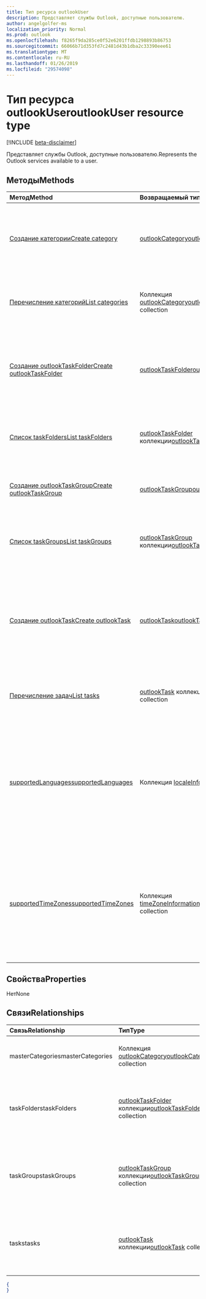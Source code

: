 ```yaml
---
title: Тип ресурса outlookUser
description: Представляет службы Outlook, доступные пользователю.
author: angelgolfer-ms
localization_priority: Normal
ms.prod: outlook
ms.openlocfilehash: f8265f9da285ce0f52e6201ffdb1298893b86753
ms.sourcegitcommit: 66066b71d353fd7c2481d43b1dba2c33390eee61
ms.translationtype: MT
ms.contentlocale: ru-RU
ms.lasthandoff: 01/26/2019
ms.locfileid: "29574098"
---
```

# <a name="outlookuser-resource-type"></a><span data-ttu-id="eb2a6-103">Тип ресурса outlookUser</span><span class="sxs-lookup"><span data-stu-id="eb2a6-103">outlookUser resource type</span></span>

[!INCLUDE [beta-disclaimer](../../includes/beta-disclaimer.md)]

<span data-ttu-id="eb2a6-104">Представляет службы Outlook, доступные пользователю.</span><span class="sxs-lookup"><span data-stu-id="eb2a6-104">Represents the Outlook services available to a user.</span></span>


## <a name="methods"></a><span data-ttu-id="eb2a6-105">Методы</span><span class="sxs-lookup"><span data-stu-id="eb2a6-105">Methods</span></span>

| <span data-ttu-id="eb2a6-106">Метод</span><span class="sxs-lookup"><span data-stu-id="eb2a6-106">Method</span></span>           | <span data-ttu-id="eb2a6-107">Возвращаемый тип</span><span class="sxs-lookup"><span data-stu-id="eb2a6-107">Return Type</span></span>    |<span data-ttu-id="eb2a6-108">Описание</span><span class="sxs-lookup"><span data-stu-id="eb2a6-108">Description</span></span>|
|:---------------|:--------|:----------|
|[<span data-ttu-id="eb2a6-109">Создание категории</span><span class="sxs-lookup"><span data-stu-id="eb2a6-109">Create category</span></span>](../api/outlookuser-post-mastercategories.md) | [<span data-ttu-id="eb2a6-110">outlookCategory</span><span class="sxs-lookup"><span data-stu-id="eb2a6-110">outlookCategory</span></span>](outlookcategory.md) |<span data-ttu-id="eb2a6-111">Создание объекта **outlookCategory** в основном списке категорий пользователя.</span><span class="sxs-lookup"><span data-stu-id="eb2a6-111">Create an **outlookCategory** object in the user's master list of categories.</span></span>|
|[<span data-ttu-id="eb2a6-112">Перечисление категорий</span><span class="sxs-lookup"><span data-stu-id="eb2a6-112">List categories</span></span>](../api/outlookuser-list-mastercategories.md) | <span data-ttu-id="eb2a6-113">Коллекция [outlookCategory](outlookcategory.md)</span><span class="sxs-lookup"><span data-stu-id="eb2a6-113">[outlookCategory](outlookcategory.md) collection</span></span> |<span data-ttu-id="eb2a6-114">Получение всех категорий, определенных для пользователя.</span><span class="sxs-lookup"><span data-stu-id="eb2a6-114">Get all the categories that have been defined for the user.</span></span>|
|[<span data-ttu-id="eb2a6-115">Создание outlookTaskFolder</span><span class="sxs-lookup"><span data-stu-id="eb2a6-115">Create outlookTaskFolder</span></span>](../api/outlookuser-post-taskfolders.md) |[<span data-ttu-id="eb2a6-116">outlookTaskFolder</span><span class="sxs-lookup"><span data-stu-id="eb2a6-116">outlookTaskFolder</span></span>](outlooktaskfolder.md)| <span data-ttu-id="eb2a6-117">Создайте папку задачи в группе задач по умолчанию (`My Tasks`) из почтового ящика пользователя.</span><span class="sxs-lookup"><span data-stu-id="eb2a6-117">Create a task folder in the default task group (`My Tasks`) of the user's mailbox.</span></span>|
|[<span data-ttu-id="eb2a6-118">Список taskFolders</span><span class="sxs-lookup"><span data-stu-id="eb2a6-118">List taskFolders</span></span>](../api/outlookuser-list-taskfolders.md) |<span data-ttu-id="eb2a6-119">[outlookTaskFolder](outlooktaskfolder.md) коллекции</span><span class="sxs-lookup"><span data-stu-id="eb2a6-119">[outlookTaskFolder](outlooktaskfolder.md) collection</span></span>| <span data-ttu-id="eb2a6-120">Получите все папки задач Outlook в почтовом ящике пользователя.</span><span class="sxs-lookup"><span data-stu-id="eb2a6-120">Get all the Outlook task folders in the user's mailbox.</span></span>|
|[<span data-ttu-id="eb2a6-121">Создание outlookTaskGroup</span><span class="sxs-lookup"><span data-stu-id="eb2a6-121">Create outlookTaskGroup</span></span>](../api/outlookuser-post-taskgroups.md) |[<span data-ttu-id="eb2a6-122">outlookTaskGroup</span><span class="sxs-lookup"><span data-stu-id="eb2a6-122">outlookTaskGroup</span></span>](outlooktaskgroup.md)| <span data-ttu-id="eb2a6-123">Создайте группу задач Outlook в почтовом ящике пользователя.</span><span class="sxs-lookup"><span data-stu-id="eb2a6-123">Create an Outlook task group in the user's mailbox.</span></span>|
|[<span data-ttu-id="eb2a6-124">Список taskGroups</span><span class="sxs-lookup"><span data-stu-id="eb2a6-124">List taskGroups</span></span>](../api/outlookuser-list-taskgroups.md) |<span data-ttu-id="eb2a6-125">[outlookTaskGroup](outlooktaskgroup.md) коллекции</span><span class="sxs-lookup"><span data-stu-id="eb2a6-125">[outlookTaskGroup](outlooktaskgroup.md) collection</span></span>| <span data-ttu-id="eb2a6-126">Получение всех групп задач Outlook в почтовом ящике пользователя.</span><span class="sxs-lookup"><span data-stu-id="eb2a6-126">Get all the Outlook task groups in the user's mailbox.</span></span>|
|[<span data-ttu-id="eb2a6-127">Создание outlookTask</span><span class="sxs-lookup"><span data-stu-id="eb2a6-127">Create outlookTask</span></span>](../api/outlookuser-post-tasks.md) |[<span data-ttu-id="eb2a6-128">outlookTask</span><span class="sxs-lookup"><span data-stu-id="eb2a6-128">outlookTask</span></span>](outlooktask.md)| <span data-ttu-id="eb2a6-129">Создание задачи Outlook в группе задач по умолчанию (`My Tasks`) и папки задач по умолчанию (`Tasks`) в почтовом ящике пользователя.</span><span class="sxs-lookup"><span data-stu-id="eb2a6-129">Create an Outlook task in the default task group (`My Tasks`) and default task folder (`Tasks`) in the user's mailbox.</span></span>|
|[<span data-ttu-id="eb2a6-130">Перечисление задач</span><span class="sxs-lookup"><span data-stu-id="eb2a6-130">List tasks</span></span>](../api/outlookuser-list-tasks.md) |<span data-ttu-id="eb2a6-131">[outlookTask](outlooktask.md) коллекции</span><span class="sxs-lookup"><span data-stu-id="eb2a6-131">[outlookTask](outlooktask.md) collection</span></span>| <span data-ttu-id="eb2a6-132">Получите все задачи Outlook в почтовом ящике пользователя.</span><span class="sxs-lookup"><span data-stu-id="eb2a6-132">Get all the Outlook tasks in the user's mailbox.</span></span>|
|[<span data-ttu-id="eb2a6-133">supportedLanguages</span><span class="sxs-lookup"><span data-stu-id="eb2a6-133">supportedLanguages</span></span>](../api/outlookuser-supportedlanguages.md) | <span data-ttu-id="eb2a6-134">Коллекция [localeInfo](localeinfo.md)</span><span class="sxs-lookup"><span data-stu-id="eb2a6-134">[localeInfo](localeinfo.md) collection</span></span> | <span data-ttu-id="eb2a6-135">Получение списка языковых стандартов и языков, который поддерживается для пользователя, в соответствии с настройкой на сервере почтовых ящиков этого пользователя.</span><span class="sxs-lookup"><span data-stu-id="eb2a6-135">Get the list of locales and languages that is supported for the user, as configured on the user's mailbox server.</span></span> |
|[<span data-ttu-id="eb2a6-136">supportedTimeZones</span><span class="sxs-lookup"><span data-stu-id="eb2a6-136">supportedTimeZones</span></span>](../api/outlookuser-supportedtimezones.md) | <span data-ttu-id="eb2a6-137">Коллекция [timeZoneInformation](timezoneinformation.md)</span><span class="sxs-lookup"><span data-stu-id="eb2a6-137">[timeZoneInformation](timezoneinformation.md) collection</span></span> | <span data-ttu-id="eb2a6-138">Получение списка часовых поясов, который поддерживается для пользователя, в соответствии с настройкой на сервере почтовых ящиков этого пользователя.</span><span class="sxs-lookup"><span data-stu-id="eb2a6-138">Get the list of time zones that is supported for the user, as configured on the user's mailbox server.</span></span> |


## <a name="properties"></a><span data-ttu-id="eb2a6-139">Свойства</span><span class="sxs-lookup"><span data-stu-id="eb2a6-139">Properties</span></span>
<span data-ttu-id="eb2a6-140">Нет</span><span class="sxs-lookup"><span data-stu-id="eb2a6-140">None</span></span>

## <a name="relationships"></a><span data-ttu-id="eb2a6-141">Связи</span><span class="sxs-lookup"><span data-stu-id="eb2a6-141">Relationships</span></span>
| <span data-ttu-id="eb2a6-142">Связь</span><span class="sxs-lookup"><span data-stu-id="eb2a6-142">Relationship</span></span> | <span data-ttu-id="eb2a6-143">Тип</span><span class="sxs-lookup"><span data-stu-id="eb2a6-143">Type</span></span>   |<span data-ttu-id="eb2a6-144">Описание</span><span class="sxs-lookup"><span data-stu-id="eb2a6-144">Description</span></span>|
|:---------------|:--------|:----------|
|<span data-ttu-id="eb2a6-145">masterCategories</span><span class="sxs-lookup"><span data-stu-id="eb2a6-145">masterCategories</span></span>|<span data-ttu-id="eb2a6-146">Коллекция [outlookCategory](../resources/outlookcategory.md)</span><span class="sxs-lookup"><span data-stu-id="eb2a6-146">[outlookCategory](../resources/outlookcategory.md) collection</span></span>| <span data-ttu-id="eb2a6-147">Список категорий, определенных для пользователя.</span><span class="sxs-lookup"><span data-stu-id="eb2a6-147">A list of categories defined for the user.</span></span> | 
|<span data-ttu-id="eb2a6-148">taskFolders</span><span class="sxs-lookup"><span data-stu-id="eb2a6-148">taskFolders</span></span>|<span data-ttu-id="eb2a6-149">[outlookTaskFolder](outlooktaskfolder.md) коллекции</span><span class="sxs-lookup"><span data-stu-id="eb2a6-149">[outlookTaskFolder](outlooktaskfolder.md) collection</span></span>| <span data-ttu-id="eb2a6-150">Папки задач Outlook пользователя.</span><span class="sxs-lookup"><span data-stu-id="eb2a6-150">The user's Outlook task folders.</span></span> <span data-ttu-id="eb2a6-151">Только для чтения.</span><span class="sxs-lookup"><span data-stu-id="eb2a6-151">Read-only.</span></span> <span data-ttu-id="eb2a6-152">Допускается значение null.</span><span class="sxs-lookup"><span data-stu-id="eb2a6-152">Nullable.</span></span>|
|<span data-ttu-id="eb2a6-153">taskGroups</span><span class="sxs-lookup"><span data-stu-id="eb2a6-153">taskGroups</span></span>|<span data-ttu-id="eb2a6-154">[outlookTaskGroup](outlooktaskgroup.md) коллекции</span><span class="sxs-lookup"><span data-stu-id="eb2a6-154">[outlookTaskGroup](outlooktaskgroup.md) collection</span></span>| <span data-ttu-id="eb2a6-155">Группы задач пользователя Outlook.</span><span class="sxs-lookup"><span data-stu-id="eb2a6-155">The user's Outlook task groups.</span></span> <span data-ttu-id="eb2a6-156">Только для чтения.</span><span class="sxs-lookup"><span data-stu-id="eb2a6-156">Read-only.</span></span> <span data-ttu-id="eb2a6-157">Допускается значение null.</span><span class="sxs-lookup"><span data-stu-id="eb2a6-157">Nullable.</span></span>|
|<span data-ttu-id="eb2a6-158">tasks</span><span class="sxs-lookup"><span data-stu-id="eb2a6-158">tasks</span></span>|<span data-ttu-id="eb2a6-159">[outlookTask](outlooktask.md) коллекции</span><span class="sxs-lookup"><span data-stu-id="eb2a6-159">[outlookTask](outlooktask.md) collection</span></span>| <span data-ttu-id="eb2a6-160">Задачи Outlook пользователя.</span><span class="sxs-lookup"><span data-stu-id="eb2a6-160">The user's Outlook tasks.</span></span> <span data-ttu-id="eb2a6-161">Только для чтения.</span><span class="sxs-lookup"><span data-stu-id="eb2a6-161">Read-only.</span></span> <span data-ttu-id="eb2a6-162">Допускается значение null.</span><span class="sxs-lookup"><span data-stu-id="eb2a6-162">Nullable.</span></span>|


<!-- {
  "blockType": "resource",
  "optionalProperties": [ ],
  "@type": "microsoft.graph.outlookUser"
}-->
```json
{
}

```
<!-- uuid: 8fcb5dbc-d5aa-4681-8e31-b001d5168d79
2015-10-25 14:57:30 UTC -->
<!--
{
  "type": "#page.annotation",
  "description": "outlookUser resource",
  "keywords": "",
  "section": "documentation",
  "tocPath": "",
  "suppressions": [
    "Error: /api-reference/beta/resources/outlookuser.md:\r\n      Exception processing links.\r\n    System.ArgumentException: Link Definition was null. Link text: !INCLUDE [beta-disclaimer](../../includes/beta-disclaimer.md)\r\n      at ApiDoctor.Validation.DocFile.get_LinkDestinations()\r\n      at ApiDoctor.Validation.DocSet.ValidateLinks(Boolean includeWarnings, String[] relativePathForFiles, IssueLogger issues, Boolean requireFilenameCaseMatch, Boolean printOrphanedFiles)"
  ]
}
-->
